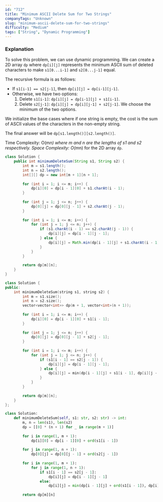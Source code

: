 ```yaml
---
id: "712"
title: "Minimum ASCII Delete Sum for Two Strings"
companyTags: "Unknown"
slug: "minimum-ascii-delete-sum-for-two-strings"
difficulty: "Medium"
tags: ["String", "Dynamic Programming"]
---
```


### Explanation
To solve this problem, we can use dynamic programming. We can create a 2D array `dp` where `dp[i][j]` represents the minimum ASCII sum of deleted characters to make `s1[0...i-1]` and `s2[0...j-1]` equal.

The recursive formula is as follows:
- If `s1[i-1] == s2[j-1]`, then `dp[i][j] = dp[i-1][j-1]`.
- Otherwise, we have two options:
  1. Delete `s1[i-1]`: `dp[i][j] = dp[i-1][j] + s1[i-1]`.
  2. Delete `s2[j-1]`: `dp[i][j] = dp[i][j-1] + s2[j-1]`.
  We choose the minimum of the two options.

We initialize the base cases where if one string is empty, the cost is the sum of ASCII values of the characters in the non-empty string.

The final answer will be `dp[s1.length()][s2.length()]`.

Time Complexity: O(m*n) where m and n are the lengths of s1 and s2 respectively.
Space Complexity: O(m*n) for the 2D array `dp`.
```java
class Solution {
    public int minimumDeleteSum(String s1, String s2) {
        int m = s1.length();
        int n = s2.length();
        int[][] dp = new int[m + 1][n + 1];
        
        for (int i = 1; i <= m; i++) {
            dp[i][0] = dp[i - 1][0] + s1.charAt(i - 1);
        }
        
        for (int j = 1; j <= n; j++) {
            dp[0][j] = dp[0][j - 1] + s2.charAt(j - 1);
        }
        
        for (int i = 1; i <= m; i++) {
            for (int j = 1; j <= n; j++) {
                if (s1.charAt(i - 1) == s2.charAt(j - 1)) {
                    dp[i][j] = dp[i - 1][j - 1];
                } else {
                    dp[i][j] = Math.min(dp[i - 1][j] + s1.charAt(i - 1), dp[i][j - 1] + s2.charAt(j - 1));
                }
            }
        }
        
        return dp[m][n];
    }
}
```

```cpp
class Solution {
public:
    int minimumDeleteSum(string s1, string s2) {
        int m = s1.size();
        int n = s2.size();
        vector<vector<int>> dp(m + 1, vector<int>(n + 1));
        
        for (int i = 1; i <= m; i++) {
            dp[i][0] = dp[i - 1][0] + s1[i - 1];
        }
        
        for (int j = 1; j <= n; j++) {
            dp[0][j] = dp[0][j - 1] + s2[j - 1];
        }
        
        for (int i = 1; i <= m; i++) {
            for (int j = 1; j <= n; j++) {
                if (s1[i - 1] == s2[j - 1]) {
                    dp[i][j] = dp[i - 1][j - 1];
                } else {
                    dp[i][j] = min(dp[i - 1][j] + s1[i - 1], dp[i][j - 1] + s2[j - 1]);
                }
            }
        }
        
        return dp[m][n];
    }
};
```

```python
class Solution:
    def minimumDeleteSum(self, s1: str, s2: str) -> int:
        m, n = len(s1), len(s2)
        dp = [[0] * (n + 1) for _ in range(m + 1)]
        
        for i in range(1, m + 1):
            dp[i][0] = dp[i - 1][0] + ord(s1[i - 1])
        
        for j in range(1, n + 1):
            dp[0][j] = dp[0][j - 1] + ord(s2[j - 1])
        
        for i in range(1, m + 1):
            for j in range(1, n + 1):
                if s1[i - 1] == s2[j - 1]:
                    dp[i][j] = dp[i - 1][j - 1]
                else:
                    dp[i][j] = min(dp[i - 1][j] + ord(s1[i - 1]), dp[i][j - 1] + ord(s2[j - 1]))
        
        return dp[m][n]
```